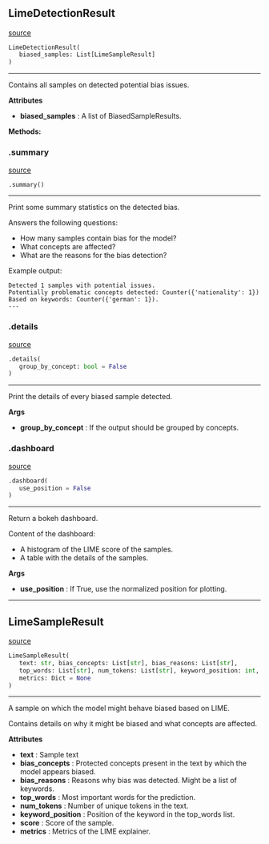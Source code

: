 #


## LimeDetectionResult
[source](https://github.com/biaslyze-dev/biaslyze/blob/main/biaslyze/results/lime_detection_results.py/#L56)
```python 
LimeDetectionResult(
   biased_samples: List[LimeSampleResult]
)
```


---
Contains all samples on detected potential bias issues.


**Attributes**

* **biased_samples**  : A list of BiasedSampleResults.



**Methods:**


### .summary
[source](https://github.com/biaslyze-dev/biaslyze/blob/main/biaslyze/results/lime_detection_results.py/#L66)
```python
.summary()
```

---
Print some summary statistics on the detected bias.

Answers the following questions:

- How many samples contain bias for the model?
- What concepts are affected?
- What are the reasons for the bias detection?

Example output:
```
Detected 1 samples with potential issues.
Potentially problematic concepts detected: Counter({'nationality': 1})
Based on keywords: Counter({'german': 1}).
---
```

### .details
[source](https://github.com/biaslyze-dev/biaslyze/blob/main/biaslyze/results/lime_detection_results.py/#L84)
```python
.details(
   group_by_concept: bool = False
)
```

---
Print the details of every biased sample detected.


**Args**

* **group_by_concept**  : If the output should be grouped by concepts.


### .dashboard
[source](https://github.com/biaslyze-dev/biaslyze/blob/main/biaslyze/results/lime_detection_results.py/#L121)
```python
.dashboard(
   use_position = False
)
```

---
Return a bokeh dashboard.

Content of the dashboard:
- A histogram of the LIME score of the samples.
- A table with the details of the samples.


**Args**

* **use_position**  : If True, use the normalized position for plotting.


----


## LimeSampleResult
[source](https://github.com/biaslyze-dev/biaslyze/blob/main/biaslyze/results/lime_detection_results.py/#L16)
```python 
LimeSampleResult(
   text: str, bias_concepts: List[str], bias_reasons: List[str],
   top_words: List[str], num_tokens: List[str], keyword_position: int, score: float,
   metrics: Dict = None
)
```


---
A sample on which the model might behave biased based on LIME.

Contains details on why it might be biased and what concepts are affected.


**Attributes**

* **text**  : Sample text
* **bias_concepts**  : Protected concepts present in the text by which the model appears biased.
* **bias_reasons**  : Reasons why bias was detected. Might be a list of keywords.
* **top_words**  : Most important words for the prediction.
* **num_tokens**  : Number of unique tokens in the text.
* **keyword_position**  : Position of the keyword in the top_words list.
* **score**  : Score of the sample.
* **metrics**  : Metrics of the LIME explainer.

